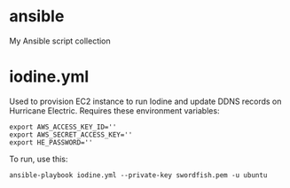 # ansible
My Ansible script collection

# iodine.yml
Used to provision EC2 instance to run Iodine and update DDNS records on Hurricane Electric. Requires these environment variables:

```
export AWS_ACCESS_KEY_ID=''
export AWS_SECRET_ACCESS_KEY=''
export HE_PASSWORD=''
```

To run, use this:

```
ansible-playbook iodine.yml --private-key swordfish.pem -u ubuntu
```
